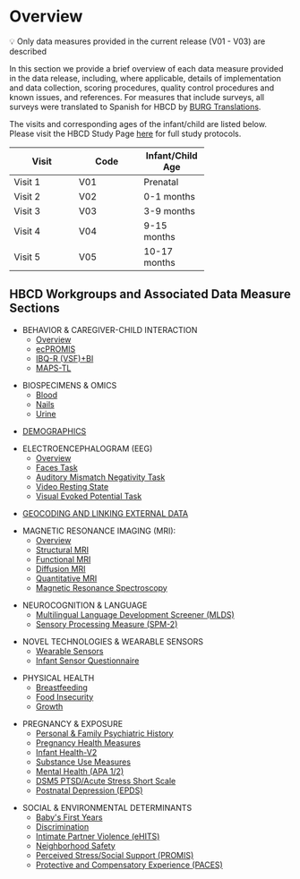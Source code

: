 # Overview

<p>
<div id="banner" class="banner">
    <span class="emoji">&#x1f4a1;</span>
    <span class="text">Only data measures provided in the current release (V01 - V03) are described</span>
</div>
</p>

In this section we provide a brief overview of each data measure provided in the data release, including, where applicable, details of implementation and data collection, scoring procedures, quality control procedures and known issues, and references. For measures that include surveys, all surveys were translated to Spanish for HBCD by [BURG Translations](https://burgtranslations.com/our-services/). 

The visits and corresponding ages of the infant/child are listed below. Please visit the HBCD Study Page [here](https://hbcdstudy.org/study-protocols/) for full study protocols.
<table>
	<thead>
		<tr>
			<th style="width: 100px"><strong>Visit</strong></th>
			<th style="width: 100px"><strong>Code</strong></th>
			<th style="width: 100px"><strong>Infant/Child Age</strong></th>
		</tr>
	</thead>
	<tbody>
		<tr>
			<td>Visit 1</td>
			<td>V01</td>
			<td>Prenatal</td>
		</tr>
		<tr>
			<td>Visit 2</td>
			<td>V02</td>
			<td>0-1 months</td>
		</tr>
		<tr>
			<td>Visit 3</td>
			<td>V03</td>
			<td>3-9 months</td>
		</tr>
		<tr>
			<td>Visit 4</td>
			<td>V04</td>
			<td>9-15 months</td>
		</tr>
		<tr>
			<td>Visit 5</td>
			<td>V05</td>
			<td>10-17 months</td>
		</tr>
	</tbody>
</table>

## HBCD Workgroups and Associated Data Measure Sections
<ul>
<li>BEHAVIOR & CAREGIVER-CHILD INTERACTION
<ul>
<li><a href="beh_CG_interaction/overview">Overview</a></li>
<li><a href="beh_CG_interaction/ecPROMIS">ecPROMIS</a></li>
<li><a href="beh_CG_interaction/IBQ-R">IBQ-R (VSF)+BI</a></li>
<li><a href="beh_CG_interaction/MAPS-TL">MAPS-TL</a></li></ul>
</li>
</ul>

<ul>
<li>BIOSPECIMENS & OMICS
<ul>
<li><a href="biospecimens/blood">Blood</a></li>
<li><a href="biospecimens/nails">Nails</a></li>
<li><a href="biospecimens/urine">Urine</a></li></ul>
</li>
</ul>

<ul>
<li><a href="demographics">DEMOGRAPHICS</a></li>
</ul>

<ul>
<li>ELECTROENCEPHALOGRAM (EEG) 
<ul>
<li><a href="eeg/overview">Overview</a></li>
<li><a href="eeg/faces_task">Faces Task</a></li>
<li><a href="eeg/aud_mm">Auditory Mismatch Negativity Task</a></li>
<li><a href="eeg/video_rs">Video Resting State</a></li>
<li><a href="eeg/vis_ep_task">Visual Evoked Potential Task</a> </li></ul>
</li>
</ul>

<ul>
<li><a href="geocoding">GEOCODING AND LINKING EXTERNAL DATA</a></li>
</ul>

<ul>
<li>MAGNETIC RESONANCE IMAGING (MRI):
<ul>
<li><a href="mri/overview">Overview</a></li>
<li><a href="mri/smri">Structural MRI</a></li>
<li><a href="mri/fmri">Functional MRI</a></li>
<li><a href="mri/dmri">Diffusion MRI</a></li>
<li><a href="mri/qmri">Quantitative MRI</a></li>
<li><a href="mri/mrs">Magnetic Resonance Spectroscopy</a></li></ul>
</li>
</ul>

<ul>
<li>NEUROCOGNITION & LANGUAGE 
<ul>
<li><a href="neurocog/MLDS">Multilingual Language Development Screener (MLDS)</a> </li>
<li><a href="neurocog/SPM2">Sensory Processing Measure (SPM-2)</a> </li></ul>
</li>
</ul>

<ul>
<li>NOVEL TECHNOLOGIES & WEARABLE SENSORS 
<ul>
<li><a href="sensors/wearable_sensors">Wearable Sensors</a></li>
<li><a href="sensors/sensor_questionnaire">Infant Sensor Questionnaire</a></li></ul>
</li>
</ul>

<ul>
<li>PHYSICAL HEALTH 
<ul>
<li><a href="physicalhealth#breastfeeding">Breastfeeding</a></li>
<li><a href="physicalhealth#food-insecurity">Food Insecurity</a></li>
<li><a href="physicalhealth#growth">Growth</a></li>
</ul>
</li>
</ul>

<ul>
<li>PREGNANCY & EXPOSURE 
<ul>
<li><a href="pregexp/psych_history">Personal & Family Psychiatric History</a></li>
<li><a href="pregexp/preghealth_all">Pregnancy Health Measures</a></li>
<li><a href="pregexp/infanthealth">Infant Health-V2</a></li>
<li><a href="pregexp/substanceuse_all">Substance Use Measures</a></li>
<li><a href="pregexp/mentalhealth">Mental Health (APA 1/2)</a></li>
<li><a href="pregexp/NSESSS">DSM5 PTSD/Acute Stress Short Scale</a></li>
<li><a href="pregexp/EPDS">Postnatal Depression (EPDS)</a></li>
</ul>
</li>
</ul>

<ul>
<li>SOCIAL & ENVIRONMENTAL DETERMINANTS
<ul>
<li><a href="socenv_determinants/bfy">Baby's First Years</a></li>
<li><a href="socenv_determinants/discrimination">Discrimination</a></li>
<li><a href="socenv_determinants/eHITS">Intimate Partner Violence (eHITS)</a></li>
<li><a href="socenv_determinants/neighborhood_safety">Neighborhood Safety</a></li>
<li><a href="socenv_determinants/PROMIS">Perceived Stress/Social Support (PROMIS)</a></li>
<li><a href="socenv_determinants/PACES">Protective and Compensatory Experience (PACES)</a></li>
</ul>
</li>
</ul>